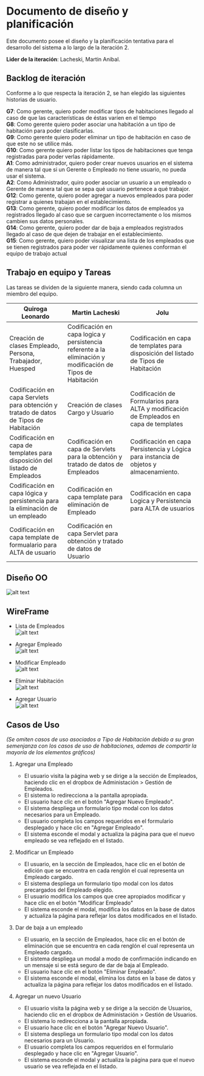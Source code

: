# Documento de diseño y planificación 
Este documento posee el diseño y la planificación tentativa para el desarrollo del sistema a lo largo de la iteración 2.

**Lider de la iteración**: Lacheski, Martin Anibal.

## Backlog de iteración
Conforme a lo que respecta la iteración 2, se han elegido las siguientes historias de usuario.

**G7**: Como gerente, quiero poder modificar tipos de habitaciones llegado al caso de que las características de éstas varíen en el tiempo <br> 
**G8**: Como gerente quiero poder asociar una habitación a un tipo de habitación para poder clasificarlas. <br>
**G9**: Como gerente quiero poder eliminar un tipo de habitación en caso de que este no se utilice más.  <br>
**G10**: Como gerente quiero poder listar los tipos de habitaciones que tenga registradas para poder verlas rápidamente.<br>
**A1**: Como administrador, quiero poder crear nuevos usuarios en el sistema de manera tal que si un Gerente o Empleado no tiene usuario, no pueda usar el sistema. <br>
**A2**: Como Administrador, quiro poder asociar un usuario a un empleado o Gerente de manera tal que se sepa qué usuario pertenece a qué trabajor.<br>
**G12**: Como gerente, quiero poder agregar a nuevos empleados para poder registrar a quienes trabajan en el establecimiento.<br>
**G13**: Como gerente, quiero poder modificar los datos de empleados ya registrados llegado al caso que se carguen incorrectamente o los mismos cambien sus datos personales.<br>
**G14**: Como gerente, quiero poder dar de baja a empleados registrados llegado al caso de que dejen de trabajar en el establecimiento.<br>
**G15**: Como gerente, quiero poder visualizar una lista de los empleados que se tienen registrados para poder ver rápidamente quienes conforman el equipo de trabajo actual<br>

## Trabajo en equipo y Tareas
Las tareas se dividen de la siguiente manera, siendo cada columna un miembro del equipo.

| Quiroga Leonardo | Martin Lacheski | Jolu |
| ----- | ------ |------ |
| Creación de clases Empleado, Persona, Trabajador, Huesped | Codificación en capa logica y persistencia referente a la eliminación y modificación de Tipos de Habitación | Codificación en capa de templates para disposición del listado de Tipos de Habitación |
| Codificación en capa Servlets para obtención y tratado de datos de Tipos de Habitación | Creación de clases Cargo y Usuario | Codificación de Formularios para ALTA y modificación de Empleados en capa de templates |
| Codificación en capa de templates para disposición del listado de Empleados | Codificación en capa de Servlets para la obtención y tratado de datos de Empleados | Codificación en capa Persistencia y Lógica para instancia de objetos y almacenamiento. 
| Codificación en capa lógica y persistencia para la eliminación de un empleado | Codificación en capa template para eliminación de Empleado | Codificación en capa Logica y Persistencia para ALTA de usuarios 
| Codificación en capa template de formualario para ALTA de usuario | Codificación en capa Servlet para obtención y tratado de datos de Usuario


## Diseño OO

![alt text](../../img/modelo_clases_it_2.png)


## WireFrame

- Lista de Empleados <br>
![alt text](../../img/img_aux_list_emp.png)

- Agregar Empleado <br>
![alt text](../../img/img_aux_add_emp.png)

- Modificar Empleado <br>
![alt text](../../img/img_aux_edit_emp.png)

- Eliminar Habitación <br>
![alt text](../../img/img_aux_delete_emp.png)

- Agregar Usuario <br>
![alt text](../../img/img_aux_add_user.png)


## Casos de Uso
*(Se omiten casos de uso asociados a Tipo de Habitación debido a su gran semenjanza con los casos de uso de habitaciones, ademas de compartir la mayoría de los elementos gráficos)*

1. Agregar una Empleado
    - El usuario visita la página web y se dirige a la sección de Empleados, haciendo clic en el dropbox de Administación > Gestión de Empleados.
    - El sistema lo redirecciona a la pantalla apropiada.
    - El usuario hace clic en el botón "Agregar Nuevo Empleado". 
    - El sistema despliega un formulario tipo modal con los datos necesarios para un Empleado.
    - El usuario completa los campos requeridos en el formulario desplegado y hace clic en "Agregar Empleado".
    - El sistema esconde el modal y actualiza la página para que el nuevo empleado se vea reflejado en el listado.

2. Modificar un Empleado
    - El usuario, en la sección de Empleados, hace clic en el botón de edición que se encuentra en cada renglón el cual representa un Empleado cargado.
    - El sistema despliega un formulario tipo modal con los datos precargados del Empleado elegido.
    - El usuario modifica los campos que cree apropiados modificar y hace clic en el botón "Modificar Empleado"
    - El sistema esconde el modal, modifica los datos en la base de datos y actualiza la página para reflejar los datos modificados en el listado.

3. Dar de baja a un empleado
    - El usuario, en la sección de Empleados, hace clic en el botón de eliminación que se encuentra en cada renglón el cual representa un Empleado cargado.
    - El sistema despliega un modal a modo de confirmación indicando en un mensaje si se está seguro de dar de baja al Empleado.
    - El usuario hace clic en el botón "Eliminar Empleado". 
    - El sistema esconde el modal, elimina los datos en la base de datos y actualiza la página para reflejar los datos modificados en el listado.

4. Agregar un nuevo Usuario
     - El usuario visita la página web y se dirige a la sección de Usuarios, haciendo clic en el dropbox de Administación > Gestión de Usuarios.
    - El sistema lo redirecciona a la pantalla apropiada.
    - El usuario hace clic en el botón "Agregar Nuevo Usuario". 
    - El sistema despliega un formulario tipo modal con los datos necesarios para un Usuario.
    - El usuario completa los campos requeridos en el formulario desplegado y hace clic en "Agregar Usuario".
    - El sistema esconde el modal y actualiza la página para que el nuevo usuario se vea reflejada en el listado.
